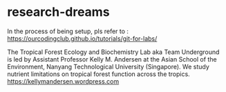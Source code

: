 # research-dreams
In the process of being setup, pls refer to : https://ourcodingclub.github.io/tutorials/git-for-labs/

The Tropical Forest Ecology and Biochemistry Lab aka Team Underground is led by Assistant Professor Kelly M. Andersen at the Asian School of the Environment, Nanyang Technological University (Singapore). We study nutrient limitations on tropical forest function across the tropics.
https://kellymandersen.wordpress.com
